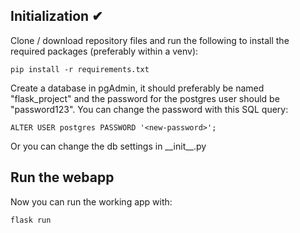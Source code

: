 ## Initialization ✔

Clone / download repository files and run the following to install the required packages (preferably within a venv):

    pip install -r requirements.txt

Create a database in pgAdmin, it should preferably be named "flask_project" and the password for the postgres user should be "password123". 
You can change the password with this SQL query:

    ALTER USER postgres PASSWORD '<new-password>';

Or you can change the db settings in \_\_init\_\_.py

## Run the webapp

Now you can run the working app with:

    flask run